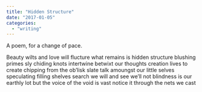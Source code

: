 ```yaml
---
title: "Hidden Structure"
date: "2017-01-05"
categories: 
  - "writing"
---
```


A poem, for a change of pace.

Beauty wilts and love will flucture 
what remains is hidden structure
blushing primes sly chiding knots 
intertwine betwixt our thoughts
creation lives to create 
chipping from the ob’lisk slate
talk amoungst our little selves 
speculating filling shelves
search we will and see we’ll not 
blindness is our earthly lot
but the voice of the void is vast 
notice it through the nets we cast
